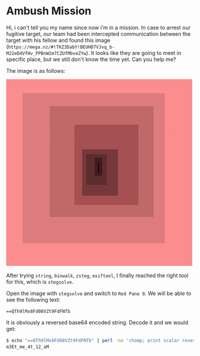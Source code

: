 # Ambush Mission

Hi, i can't tell you my name since now i'm in a mission. In case to arrest our fugitive target, our team had been intercepted communication between the target with his fellow and found this image (`https://mega.nz/#!TKZ3DabY!BEUHD7VJvq_b-M22eD4VfHv_PPBnW2m7CZUfMbveZYw`). It looks like they are going to meet in specific place, but we still don't know the time yet. Can you help me?

The image is as follows:

![clue](./clue.png)

After trying `string`, `binwalk`, `zsteg`, `exiftool`, I finally reached the right tool for this, which is `stegsolve`.

Open the image with `stegsolve` and switch to `Red Pane 0`. We will be able to see the following text:

```text
==QTh9lMx8Fd08VZt9FdFNTb
```

It is obviously a reversed base64 encoded string. Decode it and we would get:

```bash
$ echo "==QTh9lMx8Fd08VZt9FdFNTb" | perl -ne 'chomp; print scalar reverse;' | base64 -D
m3Et_me_4t_12_aM
```
